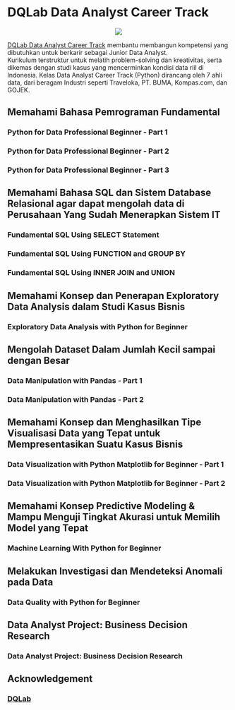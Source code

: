 # DQLab Data Analyst Career Track

<p align="center">
  <img src="https://raw.githubusercontent.com/kevinadhiguna/dqlab-career-track/master/assets/dqlab.png" />
</p>

<a href="https://academy.dqlab.id/main/track/67">DQLab Data Analyst Career Track<a/> membantu membangun kompetensi yang dibutuhkan untuk berkarir sebagai Junior Data Analyst. <br>
Kurikulum terstruktur untuk melatih problem-solving dan kreativitas, serta dikemas dengan studi kasus yang mencerminkan kondisi data riil di Indonesia. Kelas Data Analyst Career Track (Python) dirancang oleh 7 ahli data, dari beragam Industri seperti Traveloka, PT. BUMA, Kompas.com, dan GOJEK.

## Memahami Bahasa Pemrograman Fundamental

### Python for Data Professional Beginner - Part 1

### Python for Data Professional Beginner - Part 2

### Python for Data Professional Beginner - Part 3

## Memahami Bahasa SQL dan Sistem Database Relasional agar dapat mengolah data di Perusahaan Yang Sudah Menerapkan Sistem IT

### Fundamental SQL Using SELECT Statement

### Fundamental SQL Using FUNCTION and GROUP BY

### Fundamental SQL Using INNER JOIN and UNION

## Memahami Konsep dan Penerapan Exploratory Data Analysis dalam Studi Kasus Bisnis

### Exploratory Data Analysis with Python for Beginner

## Mengolah Dataset Dalam Jumlah Kecil sampai dengan Besar

### Data Manipulation with Pandas - Part 1

### Data Manipulation with Pandas - Part 2

## Memahami Konsep dan Menghasilkan Tipe Visualisasi Data yang Tepat untuk Mempresentasikan Suatu Kasus Bisnis

### Data Visualization with Python Matplotlib for Beginner - Part 1

### Data Visualization with Python Matplotlib for Beginner - Part 2

## Memahami Konsep Predictive Modeling & Mampu Menguji Tingkat Akurasi untuk Memilih Model yang Tepat

### Machine Learning With Python for Beginner

## Melakukan Investigasi dan Mendeteksi Anomali pada Data

### Data Quality with Python for Beginner

## Data Analyst Project: Business Decision Research

### Data Analyst Project: Business Decision Research

## Acknowledgement

<h3>
  <a href="https://dqlab.id">DQLab</a>
</h3>

<meta name="google-site-verification" content="5hdfswhSQOIju5IN1x2k1Ap6DOViYZifsKa3NbiUPl0" />
